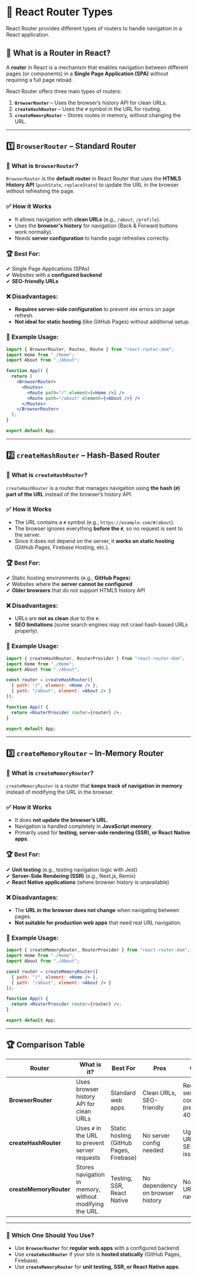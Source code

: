 # 📌 **React Router Types**  

React Router provides different types of routers to handle navigation in a React application.  

## 📝 **What is a Router in React?**  
A **router** in React is a mechanism that enables navigation between different pages (or components) in a **Single Page Application (SPA)** without requiring a full page reload.  

React Router offers three main types of routers:  
1. **`BrowserRouter`** – Uses the browser’s history API for clean URLs.  
2. **`createHashRouter`** – Uses the `#` symbol in the URL for routing.  
3. **`createMemoryRouter`** – Stores routes in memory, without changing the URL.  

---

## 1️⃣ **`BrowserRouter` – Standard Router**  
### 📌 **What is `BrowserRouter`?**  
`BrowserRouter` is the **default router** in React Router that uses the **HTML5 History API** (`pushState`, `replaceState`) to update the URL in the browser without refreshing the page.  

### ✅ **How it Works**  
- It allows navigation with **clean URLs** (e.g., `/about`, `/profile`).  
- Uses the **browser's history** for navigation (Back & Forward buttons work normally).  
- Needs **server configuration** to handle page refreshes correctly.  

### 🏆 **Best For:**  
✔ Single Page Applications (SPAs)  
✔ Websites with a **configured backend**  
✔ **SEO-friendly URLs**  

### ❌ **Disadvantages:**  
- **Requires server-side configuration** to prevent `404` errors on page refresh.  
- **Not ideal for static hosting** (like GitHub Pages) without additional setup.  

### 🔹 **Example Usage:**  
```jsx
import { BrowserRouter, Routes, Route } from "react-router-dom";
import Home from "./Home";
import About from "./About";

function App() {
  return (
    <BrowserRouter>
      <Routes>
        <Route path="/" element={<Home />} />
        <Route path="/about" element={<About />} />
      </Routes>
    </BrowserRouter>
  );
}

export default App;
```
---

## 2️⃣ **`createHashRouter` – Hash-Based Router**  
### 📌 **What is `createHashRouter`?**  
`createHashRouter` is a router that manages navigation using **the hash (`#`) part of the URL** instead of the browser’s history API.  

### ✅ **How it Works**  
- The URL contains a `#` symbol (e.g., `https://example.com/#/about`).  
- The browser ignores everything **before the `#`**, so no request is sent to the server.  
- Since it does not depend on the server, it **works on static hosting** (GitHub Pages, Firebase Hosting, etc.).  

### 🏆 **Best For:**  
✔ Static hosting environments (e.g., **GitHub Pages**)  
✔ Websites where the **server cannot be configured**  
✔ **Older browsers** that do not support HTML5 history API  

### ❌ **Disadvantages:**  
- URLs are **not as clean** due to the `#`.  
- **SEO limitations** (some search engines may not crawl hash-based URLs properly).  

### 🔹 **Example Usage:**  
```jsx
import { createHashRouter, RouterProvider } from "react-router-dom";
import Home from "./Home";
import About from "./About";

const router = createHashRouter([
  { path: "/", element: <Home /> },
  { path: "/about", element: <About /> }
]);

function App() {
  return <RouterProvider router={router} />;
}

export default App;
```
---

## 3️⃣ **`createMemoryRouter` – In-Memory Router**  
### 📌 **What is `createMemoryRouter`?**  
`createMemoryRouter` is a router that **keeps track of navigation in memory** instead of modifying the URL in the browser.  

### ✅ **How it Works**  
- It does **not update the browser’s URL**.  
- Navigation is handled completely in **JavaScript memory**.  
- Primarily used for **testing, server-side rendering (SSR), or React Native apps**.  

### 🏆 **Best For:**  
✔ **Unit testing** (e.g., testing navigation logic with Jest)  
✔ **Server-Side Rendering (SSR)** (e.g., Next.js, Remix)  
✔ **React Native applications** (where browser history is unavailable)  

### ❌ **Disadvantages:**  
- The **URL in the browser does not change** when navigating between pages.  
- **Not suitable for production web apps** that need real URL navigation.  

### 🔹 **Example Usage:**  
```jsx
import { createMemoryRouter, RouterProvider } from "react-router-dom";
import Home from "./Home";
import About from "./About";

const router = createMemoryRouter([
  { path: "/", element: <Home /> },
  { path: "/about", element: <About /> }
]);

function App() {
  return <RouterProvider router={router} />;
}

export default App;
```
---

## 🏆 **Comparison Table**
| Router | What is it? | Best For | Pros | Cons |
|--------|------------|---------|------|------|
| **BrowserRouter** | Uses browser history API for clean URLs | Standard web apps | Clean URLs, SEO-friendly | Requires server config to prevent 404 |
| **createHashRouter** | Uses `#` in the URL to prevent server requests | Static hosting (GitHub Pages, Firebase) | No server config needed | Ugly `#` in URLs, SEO issues |
| **createMemoryRouter** | Stores navigation in memory, without modifying the URL | Testing, SSR, React Native | No dependency on browser history | No real URL navigation |

---

### 🎯 **Which One Should You Use?**
- Use **`BrowserRouter`** for **regular web apps** with a configured backend.  
- Use **`createHashRouter`** if your site is **hosted statically** (GitHub Pages, Firebase).  
- Use **`createMemoryRouter`** for **unit testing, SSR, or React Native apps**.  
